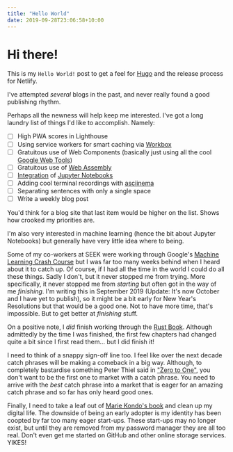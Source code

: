 ```yaml
---
title: "Hello World"
date: 2019-09-28T23:06:58+10:00
---
```


# Hi there!

This is my `Hello World!` post to get a feel for [Hugo](https://gohugo.io/getting-started/quick-start/) 
and the release process for Netlify.

I've attempted _several_ blogs in the past, and never really found a good publishing rhythm.

Perhaps all the newness will help keep me interested. I've got a long laundry list of things I'd 
like to accomplish. Namely:

- [ ] High PWA scores in Lighthouse
- [ ] Using service workers for smart caching via [Workbox](https://developers.google.com/web/tools/workbox/)
- [ ] Gratuitous use of Web Components (basically just using all the cool [Google Web Tools](https://developers.google.com/web/tools))
- [ ] Gratuitous use of [Web Assembly](https://developer.mozilla.org/en-US/docs/WebAssembly)
- [ ] [Integration](https://nb2hugo.netlify.com/post/blogging-with-jupyter-notebooks-and-hugo/) of [Jupyter Notebooks](https://jupyter-notebook.readthedocs.io/en/stable/notebook.html)
- [ ] Adding cool terminal recordings with [asciinema](https://asciinema.org)
- [ ] Separating sentences with only a single space
- [ ] Write a weekly blog post

You'd think for a blog site that last item would be higher on the list. Shows how crooked my 
priorities are.

I'm also very interested in machine learning (hence the bit about Jupyter Notebooks) but generally
have very little idea where to being.

Some of my co-workers at SEEK were working through Google's [Machine Learning Crash Course](https://developers.google.com/machine-learning/crash-course) 
but I was far too many weeks behind when I heard about it to catch up.  Of course, if I had all the time 
in the world I could do all these things. Sadly I don't, but it never stopped me from trying. More
specifically, it never stopped me from _starting_ but often got in the way of me _finishing_. I'm
writing this in September 2019 (Update: It's now October and I have yet to publish), so it might be a bit early for New Year's Resolutions but that would
be a good one. Not to have more time, that's impossible. But to get better at _finishing_ stuff.

On a positive note, I _did_ finish working through the [Rust Book](https://doc.rust-lang.org/book/). 
Although admittedly by the time I was finished, the first few chapters had changed quite a bit since I first
read them... but I did finish it!

I need to think of a snappy sign-off line too. I feel like over the next decade catch phrases will 
be making a comeback in a big way. Although, to completely bastardise something Peter Thiel said in
["Zero to One"](https://www.audible.com.au/pd/Zero-to-One-Audiobook/B00XLUR4WS), you don't want to be the 
first one to market with a catch phrase. You need to arrive with the _best_ catch phrase into a 
market that is eager for an amazing catch phrase and so far has
only heard good ones.

Finally, I need to take a leaf out of [Marie Kondo's book](https://www.amazon.com.au/dp/1607747308/) and clean up my digital life. The downside
of being an early adopter is my identity has been coopted by far too many eager start-ups. These start-ups
may no longer exist, but until they are removed from my password manager they are all too real. Don't even get me started on GitHub and
other online storage services. YIKES!
